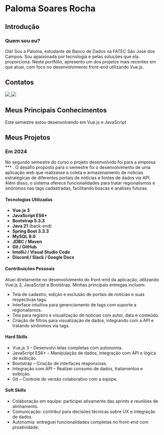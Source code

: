 # Paloma Soares Rocha

## Introdução

### Quem sou eu?

Olá! Sou a Paloma, estudante de Banco de Dados na FATEC São José dos Campos. Sou apaixonada por tecnologia e pelas soluções que ela proporciona. Neste portfólio, apresento um dos projetos mais recentes em que atuei, com foco no desenvolvimento front-end utilizando Vue.js.

## Contatos
[<img src="https://img.shields.io/badge/GitHub-100000?style=for-the-badge&logo=github&logoColor=white" /> ](https://github.com/PalomaSoaresR)
[<img src="https://img.shields.io/badge/LinkedIn-0077B5?style=for-the-badge&logo=linkedin&logoColor=white" />](https://linkedin.com/in/paloma-soares-rocha)

## Meus Principais Conhecimentos
Este semestre estou desenvolvendo em Vue.js e JavaScript 


## Meus Projetos

### Em 2024
No segundo semestre do curso o projeto desenvolvido foi para a empresa *** . O desafio proposto para o semestre foi o desenvolvimento de uma aplicação web que realizasse a coleta e armazenamento de notícias estratégicas de diferentes portais de notícias e fontes de dados via API. Além disso, o sistema oferece funcionalidades para tratar regionalismos e sinônimos nas tags cadastradas, facilitando buscas e análises futuras.


#### Tecnologias Utilizadas
- **Vue.js 3**  
- **JavaScript ES6+**  
- **Bootstrap 5.3.3**  
- **Java 21** (back-end)  
- **Spring Boot 3.3.3**  
- **MySQL 8.0**  
- **JDBC / Maven**  
- **Git / GitHub**  
- **IntelliJ / Visual Studio Code**  
- **Discord / Slack / Google Docs**


#### Contribuições Pessoais
Atuei diretamente no desenvolvimento do front-end da aplicação, utilizando Vue.js 3, JavaScript e Bootstrap.
Minhas principais entregas incluem:
- Tela de cadastro, edição e exclusão de portais de notícias e suas respectivas tags.
- Interface intuitiva para gerenciamento de tags com suporte a regionalismos.
- Tela para registro e visualização de notícias com autor, data e conteúdo.
- Criação de filtros para visualização de dados, integrando com a API e tratando sinônimos via tags.

#### Hard Skills
- Vue.js 3 – Desenvolvi telas completas com autonomia.
- JavaScript ES6+ – Manipulação de dados, integração com API e lógica de exibição.
- Bootstrap – Criação de interfaces responsivas.
- Integração com API – Realizei consumo de dados, tratamentos e exibição.
- Git – Controle de versão colaborativo com a equipe.

#### Soft Skills
- Colaboração em equipe: participei ativamente das sprints e reuniões de alinhamento.
- Comunicação: contribuí para decisões técnicas sobre UX e integração de dados.
- Autonomia: entreguei funcionalidades completas no front-end com proatividade.






